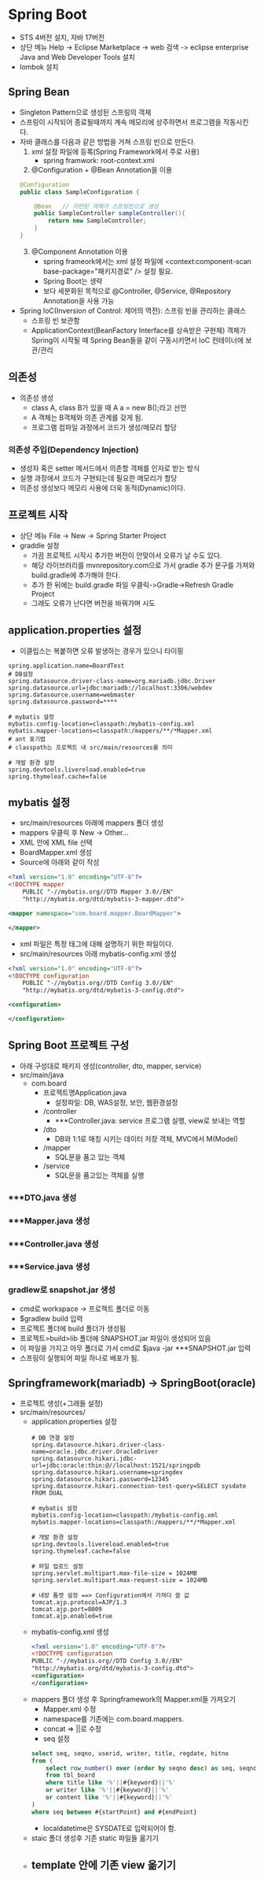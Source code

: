 # Spring Boot
- STS 4버전 설치, 자바 17버전
- 상단 메뉴 Help -> Eclipse Marketplace -> web 검색 -> eclipse enterprise Java and Web Developer Tools 설치
- lombok 설치

## Spring Bean
- Singleton Pattern으로 생성된 스프링의 객체
- 스프링이 시작되어 종료될때까지 계속 메모리에 상주하면서 프로그램을 작동시킨다.
- 자바 클래스를 다음과 같은 방법을 거쳐 스프링 빈으로 만든다.
    1. xml 설정 파일에 등록(Spring Framework에서 주로 사용)
        - spring framwork: root-context.xml
    2. @Configuration + @Bean Annotation을 이용
    ```java
    @Configuration
    public class SampleConfiguration {

        @Bean   // 리턴된 객체가 스프링빈으로 생성
        public SampleController sampleController(){
            return new SampleController;
        }
    }
    ```
    3. @Component Annotation 이용
        - spring frameork에서는 xml 설정 파일에 \<context:component-scan base-package="패키지경로" /> 설정 필요.
        - Spring Boot는 생략
        - 보다 세분화된 목적으로 @Controller, @Service, @Repository Annotation을 사용 가능
- Spring IoC(Inversion of Control: 제어의 역전): 스프링 빈을 관리하는 클래스
    - 스프링 빈 보관함
    - ApplicationContext(BeanFactory Interface를 상속받은 구현체) 객체가 Spring이 시작될 때 Spring Bean들을 같이 구동시키면서 IoC 컨테이너에 보관/관리

## 의존성
- 의존성 생성
    - class A, class B가 있을 때 A a = new B();라고 선언
    - A 객체는 B객체와 의존 관계를 갖게 됨.
    - 프로그램 컴파일 과정에서 코드가 생성/메모리 할당

### 의존성 주입(Dependency Injection)
- 생성자 혹은 setter 메서드에서 의존할 객체를 인자로 받는 방식
- 실행 과정에서 코드가 구현되는데 필요한 메모리가 할당
- 의존성 생성보다 메모리 사용에 더욱 동적(Dynamic)이다.


## 프로젝트 시작
- 상단 메뉴 File -> New -> Spring Starter Project
- graddle 설정
    - 가끔 프로젝트 시작시 추가한 버전이 안맞아서 오류가 날 수도 있다.
    - 해당 라이브러리를 mvnrepository.com으로 가서 gradle 추가 문구를 가져와 build.gradle에 추가해야 한다.
    - 추가 한 뒤에는 build.gradle 파일 우클릭->Gradle->Refresh Gradle Project
    - 그래도 오류가 난다면 버전을 바꿔가며 시도

## application.properties 설정
- 이클립스는 복붙하면 오류 발생하는 경우가 있으니 타이핑
```properties
spring.application.name=BoardTest
# DB설정
spring.datasource.driver-class-name=org.mariadb.jdbc.Driver
spring.datasource.url=jdbc:mariadb://localhost:3306/webdev
spring.datasource.username=webmaster
spring.datasource.password=****

# mybatis 설정
mybatis.config-location=classpath:/mybatis-config.xml
mybatis.mapper-locations=classpath:/mappers/**/*Mapper.xml
# ant 표기법
# classpath는 프로젝트 내 src/main/resources를 의미

# 개발 환경 설정
spring.devtools.livereload.enabled=true
spring.thymeleaf.cache=false
```

## mybatis 설정
- src/main/resources 아래에 mappers 폴더 생성
- mappers 우클릭 후 New -> Other...
- XML 안에 XML file 선택
- BoardMapper.xml 생성
- Source에 아래와 같이 작성
```xml
<?xml version="1.0" encoding="UTF-8"?>
<!DOCTYPE mapper
	PUBLIC "-//mybatis.org//DTD Mapper 3.0//EN"
	"http://mybatis.org/dtd/mybatis-3-mapper.dtd">

<mapper namespace="com.board.mapper.BoardMapper">

</mapper>
```
- xml 파일은 특정 태그에 대해 설명하기 위한 파일이다.
- src/main/resources 아래 mybatis-config.xml 생성
```xml
<?xml version="1.0" encoding="UTF-8"?>
<!DOCTYPE configuration
	PUBLIC "-//mybatis.org//DTD Config 3.0//EN"
	"http://mybatis.org/dtd/mybatis-3-config.dtd">

<configuration>

</configuration>
```
## Spring Boot 프로젝트 구성
- 아래 구성대로 패키지 생성(controller, dto, mapper, service)
- src/main/java
    - com.board
        - 프로젝트명Application.java
            - 설정파일: DB, WAS설정, 보안, 웹환경설정
        - /controller
            - ***Controller.java: service 프로그램 실행, view로 보내는 역할
        - /dto
            - DB와 1:1로 매칭 시키는 데이터 저장 객체, MVC에서 M(Model)
        - /mapper
            - SQL문을 품고 있는 객체
        - /service
            - SQL문을 품고있는 객체를 실행

### ***DTO.java 생성

### ***Mapper.java 생성

### ***Controller.java 생성

### ***Service.java 생성


### gradlew로 snapshot.jar 생성
- cmd로 workspace -> 프로젝트 폴더로 이동
- $gradlew build 입력
- 프로젝트 폴더에 build 폴더가 생성됨
- 프로젝트>build>lib 폴더에 SNAPSHOT.jar 파일이 생성되어 있음
- 이 파일을 가지고 아무 폴더로 가서 cmd로 $java -jar ***SNAPSHOT.jar 입력
- 스프링이 실행되어 파일 하나로 배포가 됨.

## Springframework(mariadb) -> SpringBoot(oracle)
- 프로젝트 생성(+그래들 설정)
- src/main/resources/
    - application.properties 설정
        ```properties
        # DB 연결 설정
        spring.datasource.hikari.driver-class-name=oracle.jdbc.driver.OracleDriver
        spring.datasource.hikari.jdbc-url=jdbc:oracle:thin:@//localhost:1521/springpdb
        spring.datasource.hikari.username=springdev
        spring.datasource.hikari.password=12345
        spring.datasource.hikari.connection-test-query=SELECT sysdate FROM DUAL

        # mybatis 설정
        mybatis.config-location=classpath:/mybatis-config.xml
        mybatis.mapper-locations=classpath:/mappers/**/*Mapper.xml

        # 개발 환경 설정
        spring.devtools.livereload.enabled=true
        spring.thymeleaf.cache=false

        # 파일 업로드 설정
        spring.servlet.multipart.max-file-size = 1024MB
        spring.servlet.multipart.max-request-size = 1024MB

        # 내장 톰캣 설정 ==> Configuration에서 가져다 쓸 값
        tomcat.ajp.protocol=AJP/1.3
        tomcat.ajp.port=8009
        tomcat.ajp.enabled=true
        ```
    - mybatis-config.xml 생성
        ```xml
        <?xml version="1.0" encoding="UTF-8"?>
        <!DOCTYPE configuration
        PUBLIC "-//mybatis.org//DTD Config 3.0//EN"
        "http://mybatis.org/dtd/mybatis-3-config.dtd">
        <configuration>
        </configuration>
        ```
    - mappers 폴더 생성 후 Springframework의 Mapper.xml들 가져오기
        - Mapper.xml 수정
        - namespace를 기존에는 com.board.mappers.
        - concat => ||로 수정
        - seq 설정
        ```sql
        select seq, seqno, userid, writer, title, regdate, hitno
        from (
            select row_number() over (order by seqno desc) as seq, seqno, userid, title, writer, hitno, regdate
            from tbl_board
            where title like '%'||#{keyword}||'%'
            or writer like '%'||#{keyword}||'%'
            or content like '%'||#{keyword}||'%'
        )
        where seq between #{startPoint} and #{endPoint}
        ```
        - localdatetime은 SYSDATE로 입력되어야 함.
    - staic 폴더 생성후 기존 static 파일들 옮기기
    - template 안에 기존 view 옮기기
        - 